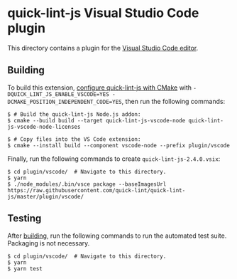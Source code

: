 # quick-lint-js Visual Studio Code plugin

This directory contains a plugin for the [Visual Studio Code
editor][VisualStudioCode].

## Building

To build this extension, [configure quick-lint-js with
CMake](../../docs/BUILDING.md) with `-DQUICK_LINT_JS_ENABLE_VSCODE=YES
-DCMAKE_POSITION_INDEPENDENT_CODE=YES`, then run the following commands:

    $ # Build the quick-lint-js Node.js addon:
    $ cmake --build build --target quick-lint-js-vscode-node quick-lint-js-vscode-node-licenses

    $ # Copy files into the VS Code extension:
    $ cmake --install build --component vscode-node --prefix plugin/vscode

Finally, run the following commands to create `quick-lint-js-2.4.0.vsix`:

    $ cd plugin/vscode/  # Navigate to this directory.
    $ yarn
    $ ./node_modules/.bin/vsce package --baseImagesUrl https://raw.githubusercontent.com/quick-lint/quick-lint-js/master/plugin/vscode/

## Testing

After [building](#Building), run the following commands to run the automated
test suite. Packaging is not necessary.

    $ cd plugin/vscode/  # Navigate to this directory.
    $ yarn
    $ yarn test

[VisualStudioCode]: https://code.visualstudio.com/
